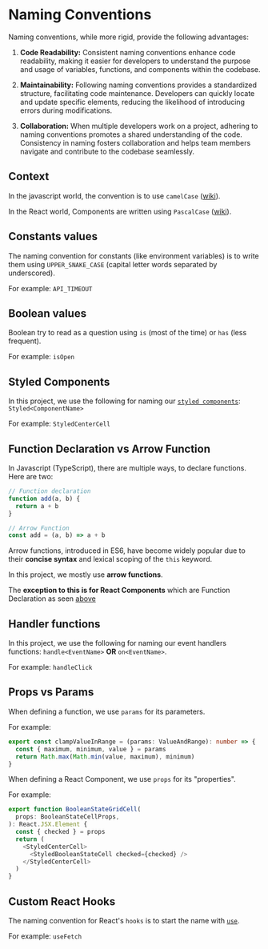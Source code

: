# Naming Conventions

Naming conventions, while more rigid, provide the following advantages:

1. **Code Readability:** Consistent naming conventions enhance code readability,
   making it easier for developers to understand the purpose and usage of
   variables, functions, and components within the codebase.

2. **Maintainability:** Following naming conventions provides a standardized
   structure, facilitating code maintenance. Developers can quickly locate and
   update specific elements, reducing the likelihood of introducing errors
   during modifications.

3. **Collaboration:** When multiple developers work on a project, adhering to
   naming conventions promotes a shared understanding of the code. Consistency
   in naming fosters collaboration and helps team members navigate and
   contribute to the codebase seamlessly.

## Context

In the javascript world, the convention is to use `camelCase`
([wiki](https://en.wikipedia.org/wiki/Camel_case)).

In the React world, Components are written using `PascalCase`
([wiki](https://en.wikipedia.org/wiki/Camel_case)).

## Constants values

The naming convention for constants (like environment variables) is to write
them using `UPPER_SNAKE_CASE` (capital letter words separated by underscored).

For example: `API_TIMEOUT`

## Boolean values

Boolean try to read as a question using `is` (most of the time) or `has` (less
frequent).

For example: `isOpen`

## Styled Components

In this project, we use the following for naming our [`styled
components`](https://styled-components.com/docs/basics#getting-started):
`Styled<ComponentName>`

For example: `StyledCenterCell`

## Function Declaration vs Arrow Function

In Javascript (TypeScript), there are multiple ways, to declare functions.
Here are two:

```ts
// Function declaration
function add(a, b) {
  return a + b
}

// Arrow Function
const add = (a, b) => a + b
```

Arrow functions, introduced in ES6, have become widely popular due to their
**concise syntax** and lexical scoping of the `this` keyword.

In this project, we mostly use **arrow functions**.

The **exception to this is for React Components** which are Function Declaration as
seen [above](#props-vs-params)

## Handler functions

In this project, we use the following for naming our event handlers functions:
`handle<EventName>` **OR** `on<EventName>`.

For example: `handleClick`

## Props vs Params

When defining a function, we use `params` for its parameters.

For example:

```ts
export const clampValueInRange = (params: ValueAndRange): number => {
  const { maximum, minimum, value } = params
  return Math.max(Math.min(value, maximum), minimum)
}
```

When defining a React Component, we use `props` for its "properties".

For example:

```ts
export function BooleanStateGridCell(
  props: BooleanStateCellProps,
): React.JSX.Element {
  const { checked } = props
  return (
    <StyledCenterCell>
      <StyledBooleanStateCell checked={checked} />
    </StyledCenterCell>
  )
}
```

## Custom React Hooks

The naming convention for React's `hooks` is to start the name with
[`use`](https://react.dev/learn/reusing-logic-with-custom-hooks#hook-names-always-start-with-use).

For example: `useFetch`

